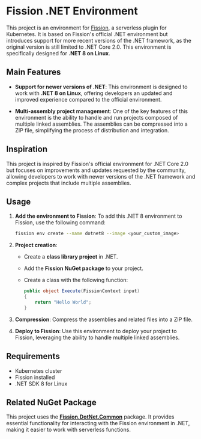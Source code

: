 # Fission .NET Environment

This project is an environment for [Fission](https://fission.io/), a serverless plugin for Kubernetes. It is based on Fission's official .NET environment but introduces support for more recent versions of the .NET framework, as the original version is still limited to .NET Core 2.0. This environment is specifically designed for **.NET 8 on Linux**.

## Main Features

- **Support for newer versions of .NET**: This environment is designed to work with **.NET 8 on Linux**, offering developers an updated and improved experience compared to the official environment.
  
- **Multi-assembly project management**: One of the key features of this environment is the ability to handle and run projects composed of multiple linked assemblies. The assemblies can be compressed into a ZIP file, simplifying the process of distribution and integration.

## Inspiration

This project is inspired by Fission's official environment for .NET Core 2.0 but focuses on improvements and updates requested by the community, allowing developers to work with newer versions of the .NET framework and complex projects that include multiple assemblies.

## Usage

1. **Add the environment to Fission**:
   To add this .NET 8 environment to Fission, use the following command:

   ```bash
   fission env create --name dotnet8 --image <your_custom_image>

2. **Project creation**: 
   - Create a **class library project** in .NET.
   - Add the **Fission NuGet package** to your project.
   - Create a class with the following function:
     
     ```csharp
     public object Execute(FissionContext input)
     {
         return "Hello World";
     }
     ```

3. **Compression**: Compress the assemblies and related files into a ZIP file.

4. **Deploy to Fission**: Use this environment to deploy your project to Fission, leveraging the ability to handle multiple linked assemblies.

## Requirements

- Kubernetes cluster
- Fission installed
- .NET SDK 8 for Linux

## Related NuGet Package

This project uses the **[Fission.DotNet.Common](https://www.nuget.org/packages/Fission.DotNet.Common/)** package. It provides essential functionality for interacting with the Fission environment in .NET, making it easier to work with serverless functions.
